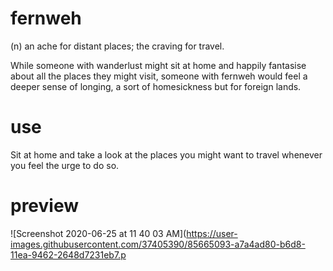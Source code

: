 # fernweh
(n) an ache for distant places; the craving for travel.

While someone with wanderlust might sit at home and happily fantasise about all the places they might visit, 
someone with fernweh would feel a deeper sense of longing, a sort of homesickness but for foreign lands.

# use
Sit at home and take a look at the places you might want to travel whenever you feel the urge to do so. 

# preview
![Screenshot 2020-06-25 at 11 40 03 AM](https://user-images.githubusercontent.com/37405390/85665093-a7a4ad80-b6d8-11ea-9462-2648d7231eb7.p
